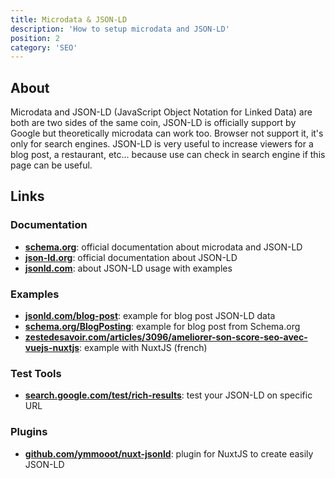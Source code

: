 ```yaml
---
title: Microdata & JSON-LD
description: 'How to setup microdata and JSON-LD'
position: 2
category: 'SEO'
---
```


## About

Microdata and JSON-LD (JavaScript Object Notation for Linked Data) are both are two sides of the same coin, JSON-LD is officially support by Google but theoretically microdata can work too. Browser not support it, it's only for search engines. JSON-LD is very useful to increase viewers for a blog post, a restaurant, etc... because use can check in search engine if this page can be useful.

<md-img source="imdb.webp" zoom legend="Search on google about 'imdb' with website structure."></md-img>

<md-img source="imdb-details.webp" zoom legend="Search about 'imdb avatar' with some metadata about article."></md-img>

## Links

### Documentation

- [**schema.org**](https://schema.org): official documentation about microdata and JSON-LD
- [**json-ld.org**](https://json-ld.org): official documentation about JSON-LD
- [**jsonld.com**](https://jsonld.com): about JSON-LD usage with examples

### Examples

- [**jsonld.com/blog-post**](https://jsonld.com/blog-post): example for blog post JSON-LD data
- [**schema.org/BlogPosting**](https://schema.org/BlogPosting): example for blog post from Schema.org
- [**zestedesavoir.com/articles/3096/ameliorer-son-score-seo-avec-vuejs-nuxtjs**](https://zestedesavoir.com/articles/3096/ameliorer-son-score-seo-avec-vuejs-nuxtjs/#3-les-metadonnees-indispensables-pour-bien-identifier-vos-pages): example with NuxtJS (french)

### Test Tools

- [**search.google.com/test/rich-results**](https://search.google.com/test/rich-results): test your JSON-LD on specific URL  

### Plugins

- [**github.com/ymmooot/nuxt-jsonld**](https://github.com/ymmooot/nuxt-jsonld): plugin for NuxtJS to create easily JSON-LD

